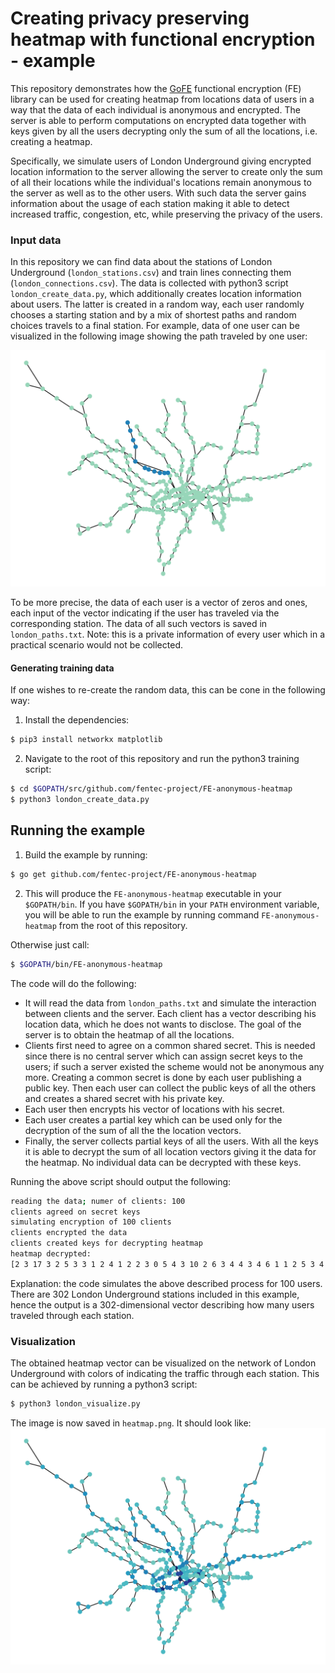 # Creating privacy preserving heatmap with functional encryption - example

This repository demonstrates how the [GoFE](https://github.com/fentec-project/gofe) functional encryption (FE)
library can be used for creating heatmap from locations data of users in a way that the data of each individual
is anonymous and encrypted. The server is able to perform computations on encrypted data together with keys given
by all the users decrypting only the sum of all the locations, i.e. creating a heatmap.

Specifically, we simulate users of London Underground giving encrypted location information to the server
allowing the server to create only the sum of all their locations while the individual's locations remain
anonymous to the server as well as to the other users. With such data the server gains information about
the usage of each station making it able to detect increased traffic, congestion, etc, while preserving the
privacy of the users.

### Input data
In this repository we can find data about the stations of London Underground (`london_stations.csv`) and 
train lines connecting them (`london_connections.csv`). The data is collected with python3 script
`london_create_data.py`, which additionally creates location information about users. The latter is created
in a random way, each user randomly chooses a starting station and by a mix of shortest paths and random choices
travels to a final station. For example, data of one user can be visualized in the following image showing the path
traveled by one user:

![Alt text](one_user.png?raw=true "Visualization of data of a user.")

To be more precise, the data of each user is a vector of zeros and ones, each input of the vector indicating
if the user has traveled via the corresponding station. The data of all such vectors is saved in `london_paths.txt`.
Note: this is a private information of every user which in a practical scenario would not be collected.

#### Generating training data
If one wishes to re-create the random data, this can be cone in the following way:

1. Install the dependencies:
````bash
$ pip3 install networkx matplotlib
````
2. Navigate to the root of this repository and run the
python3 training script:
````bash
$ cd $GOPATH/src/github.com/fentec-project/FE-anonymous-heatmap
$ python3 london_create_data.py
````
## Running the example

1. Build the example by running:
````bash
$ go get github.com/fentec-project/FE-anonymous-heatmap
````
2. This will produce the `FE-anonymous-heatmap` executable in your `$GOPATH/bin`.
If you have `$GOPATH/bin` in your `PATH` environment variable, you
will be able to run the example by running command `FE-anonymous-heatmap` from the
root of this repository.

Otherwise just call:
```bash
$ $GOPATH/bin/FE-anonymous-heatmap
```
The code will do the following:
* It will read the data from `london_paths.txt` and simulate the interaction between clients and the server.
Each client has a vector describing his location data, which he does not wants to disclose. The goal of the
server is to obtain the heatmap of all the locations.
* Clients first need to agree on a common shared secret. This is needed since there is no central server which
can assign secret keys to the users; if such a server existed the scheme would not be anonymous any more. Creating
a common secret is done by each user publishing a public key. Then each user can collect the public keys of all the
others and creates a shared secret with his private key.
* Each user then encrypts his vector of locations with his secret.
* Each user creates a partial key which can be used only for the decryption of the sum of all the the location vectors.
* Finally, the server collects partial keys of all the users. With all the keys it is able to decrypt the sum of all
location vectors giving it the data for the heatmap. No individual data can be decrypted with these keys.

Running the above script should output the following:
````bash
reading the data; numer of clients: 100
clients agreed on secret keys
simulating encryption of 100 clients
clients encrypted the data
clients created keys for decrypting heatmap
heatmap decrypted:
[2 3 17 3 2 5 3 3 1 2 4 1 2 2 3 0 5 4 3 10 2 6 3 4 4 3 4 6 1 1 2 5 3 4 1 3 2 3 4 4 1 2 0 15 2 1 4 2 1 2 1 8 2 3 1 3 3 3 6 2 9 2 2 3 1 2 7 7 1 3 3 2 4 3 5 10 3 1 1 6 0 6 2 2 4 5 1 0 1 1 1 3 1 2 2 5 1 1 2 5 1 3 5 2 1 2 1 3 1 1 3 2 7 1 3 5 1 13 3 4 3 2 4 8 2 6 2 1 2 4 2 3 2 1 1 5 0 1 6 2 0 1 8 3 3 9 4 0 3 4 7 2 3 11 3 6 8 6 2 1 6 4 2 2 1 8 6 2 3 8 7 7 2 1 6 7 1 2 4 1 3 3 2 1 3 3 2 5 0 2 1 0 9 2 2 1 3 2 3 0 3 1 5 1 2 1 4 2 1 3 3 1 2 5 2 6 2 5 3 1 14 2 3 6 2 2 4 3 8 7 2 2 3 3 8 1 2 6 5 0 1 4 1 16 1 4 5 4 3 6 8 2 2 0 1 6 0 7 0 3 10 3 12 3 1 3 5 0 2 1 5 2 2 8 1 2 4 2 3 15 1 7 7 4 2 8 4 2 4 2 7 12 3 1 6 1 5 4 3 3 3 3]
````
Explanation: the code simulates the above described process for 100 users. There are 302 London Underground stations
included in this example, hence the output is a 302-dimensional vector describing how many users traveled through
each station.

### Visualization
The obtained heatmap vector can be visualized on the network of London Underground with colors of indicating
the traffic through each station. This can be achieved by running a python3 script:
````bash
$ python3 london_visualize.py
````
The image is now saved in `heatmap.png`. It should look like:
![Alt text](heatmap.png?raw=true "Visualization of data of a user.")
